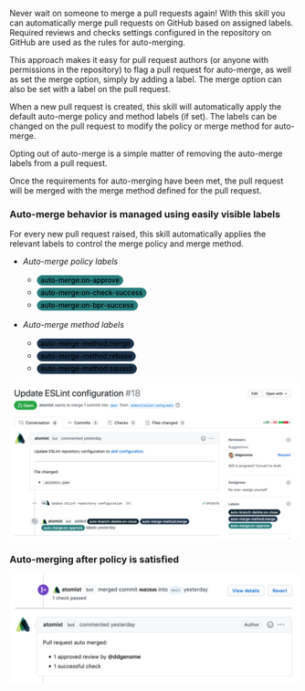 Never wait on someone to merge a pull requests again! With this skill you can
automatically merge pull requests on GitHub based on assigned labels. Required
reviews and checks settings configured in the repository on GitHub are used as
the rules for auto-merging.

This approach makes it easy for pull request authors (or anyone with permissions
in the repository) to flag a pull request for auto-merge, as well as set the
merge option, simply by adding a label. The merge option can also be set with a
label on the pull request.

When a new pull request is created, this skill will automatically apply the
default auto-merge policy and method labels (if set). The labels can be changed
on the pull request to modify the policy or merge method for auto-merge.

Opting out of auto-merge is a simple matter of removing the auto-merge labels
from a pull request.

Once the requirements for auto-merging have been met, the pull request will be
merged with the merge method defined for the pull request.

### Auto-merge behavior is managed using easily visible labels

For every new pull request raised, this skill automatically applies the relevant
labels to control the merge policy and merge method.

-   _Auto-merge policy labels_

    -   <span style="border-radius:24px;background-color:rgb(39,125,125);box-shadow:none;box-sizing:border-box;color:rgb(0,0,0);display:inline-block;font-size:12px;font-weight:500;line-height:18px;margin-bottom:2px;margin-left:0px;margin-right:2px;margin-top:2px;overflow-wrap:break-word;padding-bottom:0px;padding-left:7px;padding-right:7px;padding-top:0px;">auto-merge:on-approve</span>
    -   <span style="border-radius:24px;background-color:rgb(39,125,125);box-shadow:none;box-sizing:border-box;color:rgb(0,0,0);display:inline-block;font-size:12px;font-weight:500;line-height:18px;margin-bottom:2px;margin-left:0px;margin-right:2px;margin-top:2px;overflow-wrap:break-word;padding-bottom:0px;padding-left:7px;padding-right:7px;padding-top:0px;">auto-merge:on-check-success</span>
    -   <span style="border-radius:24px;background-color:rgb(39,125,125);box-shadow:none;box-sizing:border-box;color:rgb(0,0,0);display:inline-block;font-size:12px;font-weight:500;line-height:18px;margin-bottom:2px;margin-left:0px;margin-right:2px;margin-top:2px;overflow-wrap:break-word;padding-bottom:0px;padding-left:7px;padding-right:7px;padding-top:0px;">auto-merge:on-bpr-success</span>

-   _Auto-merge method labels_

    -   <span style="border-radius:24px;background-color:rgb(28,51,75);box-shadow:none;box-sizing:border-box;color:rgb(0,0,0);display:inline-block;font-size:12px;font-weight:500;line-height:18px;margin-bottom:2px;margin-left:0px;margin-right:2px;margin-top:2px;overflow-wrap:break-word;padding-bottom:0px;padding-left:7px;padding-right:7px;padding-top:0px;">auto-merge-method:merge</span>
    -   <span style="border-radius:24px;background-color:rgb(28,51,75);box-shadow:none;box-sizing:border-box;color:rgb(0,0,0);display:inline-block;font-size:12px;font-weight:500;line-height:18px;margin-bottom:2px;margin-left:0px;margin-right:2px;margin-top:2px;overflow-wrap:break-word;padding-bottom:0px;padding-left:7px;padding-right:7px;padding-top:0px;">auto-merge-method:rebase</span>
    -   <span style="border-radius:24px;background-color:rgb(28,51,75);box-shadow:none;box-sizing:border-box;color:rgb(0,0,0);display:inline-block;font-size:12px;font-weight:500;line-height:18px;margin-bottom:2px;margin-left:0px;margin-right:2px;margin-top:2px;overflow-wrap:break-word;padding-bottom:0px;padding-left:7px;padding-right:7px;padding-top:0px;">auto-merge-method:squash</span>

![Pull request labels](docs/images/pr-labels.png)

### Auto-merging after policy is satisfied

![Auto-merge](docs/images/auto-merge.png)
